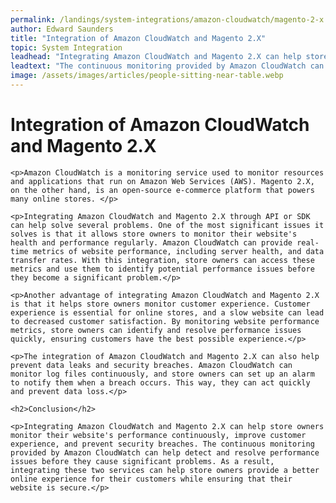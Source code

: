 ```yaml
---
permalink: /landings/system-integrations/amazon-cloudwatch/magento-2-x
author: Edward Saunders
title: "Integration of Amazon CloudWatch and Magento 2.X"
topic: System Integration
leadhead: "Integrating Amazon CloudWatch and Magento 2.X can help store owners monitor their website's performance continuously, improve customer experience, and prevent security breaches"
leadtext: "The continuous monitoring provided by Amazon CloudWatch can help detect and resolve performance issues before they cause significant problems. As a result, integrating these two services can help store owners provide a better online experience for their customers while ensuring that their website is secure."
image: /assets/images/articles/people-sitting-near-table.webp
---
```

<div class="arttext">
	<h1>Integration of Amazon CloudWatch and Magento 2.X</h1>

	<p>Amazon CloudWatch is a monitoring service used to monitor resources and applications that run on Amazon Web Services (AWS). Magento 2.X, on the other hand, is an open-source e-commerce platform that powers many online stores. </p>

	<p>Integrating Amazon CloudWatch and Magento 2.X through API or SDK can help solve several problems. One of the most significant issues it solves is that it allows store owners to monitor their website's health and performance regularly. Amazon CloudWatch can provide real-time metrics of website performance, including server health, and data transfer rates. With this integration, store owners can access these metrics and use them to identify potential performance issues before they become a significant problem.</p>

	<p>Another advantage of integrating Amazon CloudWatch and Magento 2.X is that it helps store owners monitor customer experience. Customer experience is essential for online stores, and a slow website can lead to decreased customer satisfaction. By monitoring website performance metrics, store owners can identify and resolve performance issues quickly, ensuring customers have the best possible experience.</p>

	<p>The integration of Amazon CloudWatch and Magento 2.X can also help prevent data leaks and security breaches. Amazon CloudWatch can monitor log files continuously, and store owners can set up an alarm to notify them when a breach occurs. This way, they can act quickly and prevent data loss.</p>

	<h2>Conclusion</h2>

	<p>Integrating Amazon CloudWatch and Magento 2.X can help store owners monitor their website's performance continuously, improve customer experience, and prevent security breaches. The continuous monitoring provided by Amazon CloudWatch can help detect and resolve performance issues before they cause significant problems. As a result, integrating these two services can help store owners provide a better online experience for their customers while ensuring that their website is secure.</p>

</div>